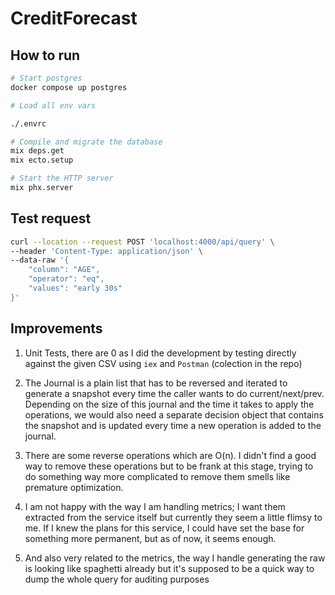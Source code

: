 # CreditForecast

## How to run

```bash
# Start postgres
docker compose up postgres

# Load all env vars

./.envrc

# Compile and migrate the database
mix deps.get
mix ecto.setup

# Start the HTTP server
mix phx.server
```

## Test request

```bash
curl --location --request POST 'localhost:4000/api/query' \
--header 'Content-Type: application/json' \
--data-raw '{
    "column": "AGE",
    "operator": "eq",
    "values": "early 30s"
}'
```

## Improvements

1. Unit Tests, there are 0 as I did the development by testing directly against the given CSV using `iex`
and `Postman` (colection in the repo)

2. The Journal is a plain list that has to be reversed and iterated to generate a snapshot every
time the caller wants to do current/next/prev. Depending on the size of this journal and the time
it takes to apply the operations, we would also need a separate decision object that contains the
snapshot and is updated every time a new operation is added to the journal.

3. There are some reverse operations which are O(n). I didn't find a good way to remove these
operations but to be frank at this stage, trying to do something way more complicated to remove them
smells like premature optimization.

4. I am not happy with the way I am handling metrics; I want them extracted from the service itself
but currently they seem a little flimsy to me. If I knew the plans for this service, I could have
set the base for something more permanent, but as of now, it seems enough.

5. And also very related to the metrics, the way I handle generating the raw is looking like
 spaghetti already but it's supposed to be a quick way to dump the whole query for auditing purposes
